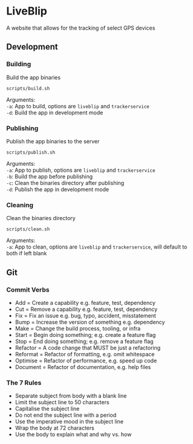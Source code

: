 # LiveBlip

A website that allows for the tracking of select GPS devices

## Development

### Building

Build the app binaries

`scripts/build.sh`

Arguments:  
`-a`: App to build, options are `liveblip` and `trackerservice`  
`-d`: Build the app in development mode

### Publishing

Publish the app binaries to the server

`scripts/publish.sh`

Arguments:  
`-a`: App to publish, options are `liveblip` and `trackerservice`  
`-b`: Build the app before publishing  
`-c`: Clean the binaries directory after publishing  
`-d`: Publish the app in development mode  

### Cleaning

Clean the binaries directory

`scripts/clean.sh`

Arguments:  
`-a`: App to clean, options are `liveblip` and `trackerservice`, will default to both if left blank

## Git

### Commit Verbs

- Add = Create a capability e.g. feature, test, dependency  
- Cut = Remove a capability e.g. feature, test, dependency  
- Fix = Fix an issue e.g. bug, typo, accident, misstatement  
- Bump = Increase the version of something e.g. dependency  
- Make = Change the build process, tooling, or infra  
- Start = Begin doing something; e.g. create a feature flag  
- Stop = End doing something; e.g. remove a feature flag  
- Refactor = A code change that MUST be just a refactoring  
- Reformat = Refactor of formatting, e.g. omit whitespace  
- Optimise = Refactor of performance, e.g. speed up code  
- Document = Refactor of documentation, e.g. help files  

### The 7 Rules

- Separate subject from body with a blank line  
- Limit the subject line to 50 characters  
- Capitalise the subject line  
- Do not end the subject line with a period  
- Use the imperative mood in the subject line  
- Wrap the body at 72 characters  
- Use the body to explain what and why vs. how  
